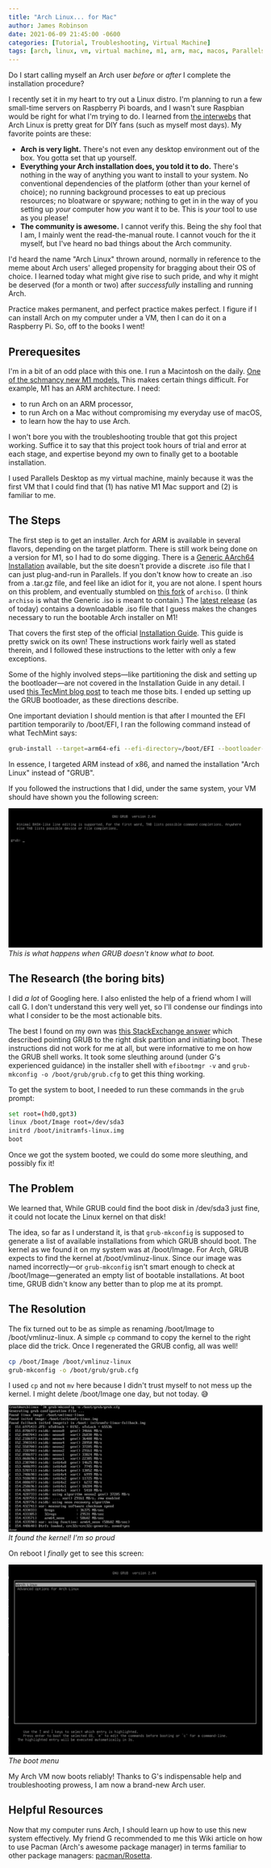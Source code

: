 ```yaml
---
title: "Arch Linux... for Mac"
author: James Robinson
date: 2021-06-09 21:45:00 -0600
categories: [Tutorial, Troubleshooting, Virtual Machine]
tags: [arch, linux, vm, virtual machine, m1, arm, mac, macos, Parallels]
---
```


Do I start calling myself an Arch user _before_ or _after_ I complete the installation procedure?

I recently set it in my heart to try out a Linux distro. I'm planning to run a few small-time servers on Raspberry Pi boards, and I wasn't sure Raspbian would be right for what I'm trying to do. I learned from [the interwebs](https://youtu.be/rRdThUE0SMA) that Arch Linux is pretty great for DIY fans (such as myself most days). My favorite points are these:

- **Arch is very light.** There's not even any desktop environment out of the box. You gotta set that up yourself.
- **Everything your Arch installation does, you told it to do.** There's nothing in the way of anything you want to install to your system. No conventional dependencies of the platform (other than your kernel of choice); no running background processes to eat up precious resources; no bloatware or spyware; nothing to get in in the way of you setting up _your_ computer how _you_ want it to be. This is _your_ tool to use as you please!
- **The community is awesome.** I cannot verify this. Being the shy fool that I am, I mainly went the read-the-manual route. I cannot vouch for the it myself, but I've heard no bad things about the Arch community.

I'd heard the name "Arch Linux" thrown around, normally in reference to the meme about Arch users' alleged propensity for bragging about their OS of choice. I learned today what might give rise to such pride, and why it might be deserved (for a month or two) after _successfully_ installing and running Arch.

Practice makes permanent, and perfect practice makes perfect. I figure if I can install Arch on my computer under a VM, then I can do it on a Raspberry Pi. So, off to the books I went!

## Prerequesites

I'm in a bit of an odd place with this one. I run a Macintosh on the daily. [One of the schmancy new M1 models.](https://support.apple.com/kb/SP824) This makes certain things difficult. For example, M1 has an ARM architecture. I need:

- to run Arch on an ARM processor,
- to run Arch on a Mac without compromising my everyday use of macOS,
- to learn how the hay to use Arch.

I won't bore you with the troubleshooting trouble that got this project working. Suffice it to say that this project took hours of trial and error at each stage, and expertise beyond my own to finally get to a bootable installation.

I used Parallels Desktop as my virtual machine, mainly because it was the first VM that I could find that (1) has native M1 Mac support and (2) is familiar to me.

## The Steps

The first step is to get an installer. Arch for ARM is available in several flavors, depending on the target platform. There is still work being done on a version for M1, so I had to do some digging. There is a [Generic AArch64 Installation](https://archlinuxarm.org/platforms/armv8/generic) available, but the site doesn't provide a discrete .iso file that I can just plug-and-run in Parallels. If you don't know how to create an .iso from a .tar.gz file, and feel like an idiot for it, you are not alone. I spent hours on this problem, and eventually stumbled on [this fork](https://github.com/IComplainInComments/archiso) of `archiso`. (I think `archiso` is what the Generic .iso is meant to contain.) The [latest release](https://github.com/IComplainInComments/archiso/releases/tag/v1.0-Beta) (as of today) contains a downloadable .iso file that I guess makes the changes necessary to run the bootable Arch installer on M1!

That covers the first step of the official [Installation Guide](https://wiki.archlinux.org/title/Installation_guide). This guide is pretty swick on its own! These instructions work fairly well as stated therein, and I followed these instructions to the letter with only a few exceptions.

Some of the highly involved steps—like partitioning the disk and setting up the bootloader—are not covered in the Installation Guide in any detail. I used [this TecMint blog post](https://www.tecmint.com/arch-linux-installation-and-configuration-guide/) to teach me those bits. I ended up setting up the GRUB bootloader, as these directions describe.

One important deviation I should mention is that after I mounted the EFI partition temporarily to /boot/EFI, I ran the following command instead of what TechMint says:

```bash
grub-install --target=arm64-efi --efi-directory=/boot/EFI --bootloader-id="Arch Linux"
```

In essence, I targeted ARM instead of x86, and named the installation "Arch Linux" instead of "GRUB".

If you followed the instructions that I did, under the same system, your VM should have shown you the following screen:

![A blank GRUB prompt for GNU GRUB version 2.04.](/assets/img/posts/2021-06-09-arch-linux-arm/broke-grub.png)
_This is what happens when GRUB doesn't know what to boot._

## The Research (the boring bits)

I did _a lot_ of Googling here. I also enlisted the help of a friend whom I will call G. I don't understand this very well yet, so I'll condense our findings into what I consider to be the most actionable bits.

The best I found on my own was [this StackExchange answer](https://askubuntu.com/a/1175786) which described pointing GRUB to the right disk partition and initiating boot. These instructions did not work for me at all, but were informative to me on how the GRUB shell works. It took some sleuthing around (under G's experienced guidance) in the installer shell with `efibootmgr -v` and `grub-mkconfig -o /boot/grub/grub.cfg` to get this thing working.

To get the system to boot, I needed to run these commands in the `grub` prompt:

```sh
set root=(hd0,gpt3)
linux /boot/Image root=/dev/sda3
initrd /boot/initramfs-linux.img
boot
```

Once we got the system booted, we could do some more sleuthing, and possibly fix it!

## The Problem

We learned that, While GRUB could find the boot disk in /dev/sda3 just fine, it could not locate the Linux kernel on that disk!

The idea, so far as I understand it, is that `grub-mkconfig` is supposed to generate a list of available installations from which GRUB should boot. The kernel as we found it on my system was at /boot/Image. For Arch, GRUB expects to find the kernel at /boot/vmlinuz-linux. Since our image was named incorrectly—or `grub-mkconfig` isn't smart enough to check at /boot/Image—generated an empty list of bootable installations. At boot time, GRUB didn't know any better than to plop me at its prompt.

## The Resolution

The fix turned out to be as simple as renaming /boot/Image to /boot/vmlinuz-linux. A simple `cp` command to copy the kernel to the right place did the trick. Once I regenerated the GRUB config, all was well!

```bash
cp /boot/Image /boot/vmlinuz-linux
grub-mkconfig -o /boot/grub/grub.cfg
```

I used `cp` and not `mv` here because I didn't trust myself to not mess up the kernel. I might delete /boot/Image one day, but not today. 😅

![The output of the grub-mkconfig command. "Found linux image: /boot/vmlinuz-linux"](/assets/img/posts/2021-06-09-arch-linux-arm/found-kernel.png)
_It found the kernel! I'm so proud_

On reboot I _finally_ get to see this screen:

![The boot menu, with "Arch Linux" at the top of the installation list.](/assets/img/posts/2021-06-09-arch-linux-arm/success.png)
_The boot menu_

My Arch VM now boots reliably! Thanks to G's indispensable help and troubleshooting prowess, I am now a brand-new Arch user.

## Helpful Resources

Now that my computer runs Arch, I should learn up how to use this new system effectively. My friend G recommended to me this Wiki article on how to use Pacman (Arch's awesome package manager) in terms familiar to other package managers: [pacman/Rosetta](https://wiki.archlinux.org/title/Pacman/Rosetta).
